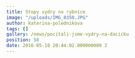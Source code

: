 ```yaml
---
title: Stopy vydry na rybníce
image: "/uploads/IMG_0350.JPG"
author: katerina-polednikova
tags: []
gallery: /news/pocitali-jsme-vydry-na-dacicku
position: 58
date: 2016-05-18 20:44:02.000000000 Z
---
```

